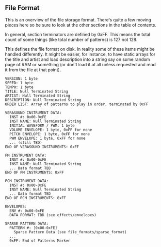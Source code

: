 File Format
-----------

This is an overview of the file storage format. There's quite a few moving
pieces here so be sure to look at the other sections in the table of contents.

In general, section terminators are defined by 0xFF. This means the total
count of some things (like total number of patterns) is 127 not 128.

This defines the file format on disk. In reality some of these items might
be handled differently. It might be easier, for instance, to have static
arrays for the title and artist and load description into a string say
on some random page of RAM or something (or don't load it at all unless
requested and read it from the file at that point).

```
VERSION: 1 byte
SPEED: 1 byte
TEMPO: 1 byte
TITLE: Null Terminated String
ARTIST: Null Terminated String
DESCRIPTION: Null Terminated String
ORDER LIST: Array of patterns to play in order, terminated by 0xFF

VERASOUND INSTRUMENT DATA:
  INST #: 0x00-0xFE
  INST NAME: Null Terminated String
  INITIAL WAVEFORM / PWM: 1 byte
  VOLUME ENVELOPE: 1 byte, 0xFF for none
  PITCH ENVELOPE: 1 byte, 0xFF for none
  PWM ENVELOPE: 1 byte, 0xFF for none
  ... (still TBD)
END OF VERASOUND INSTRUMENTS: 0xFF

FM INSTRUMENT DATA:
  INST #: 0x00-0xFE
  INST NAME: Null Terminated String
  ... Data format TBD
END OF FM INSTRUMENTS: 0xFF

PCM INSTRUMENT DATA:
  INST #: 0x00-0xFE
  INST NAME: Null Terminated String
  ... Data format TBD
END OF PCM INSTRUMENTS: 0xFF

ENVELOPES:
  ENV #: 0x00-0xFE
  DATA FORMAT: TBD (see effects/envelopes)

SPARSE PATTERN DATA:
  PATTERN #: [0x00-0xFE]
    Sparse Pattern Data (see file_formats/sparse_format)
  ...
  0xFF: End of Patterns Marker
```
